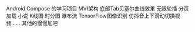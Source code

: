 Android  Compose 的学习项目  MVI架构 底部Tab贝塞尔曲线效果 无限轮播 分页加载 小说 K线图  时分图 瀑布流 TensorFlow图像识别  仿抖音上下滑动切换视频...... 其他的慢慢加吧
